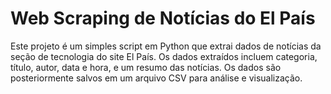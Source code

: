 # Web Scraping de Notícias do El País

Este projeto é um simples script em Python que extrai dados de notícias da seção de tecnologia do site El País. Os dados extraídos incluem categoria, título, autor, data e hora, e um resumo das notícias. Os dados são posteriormente salvos em um arquivo CSV para análise e visualização.

